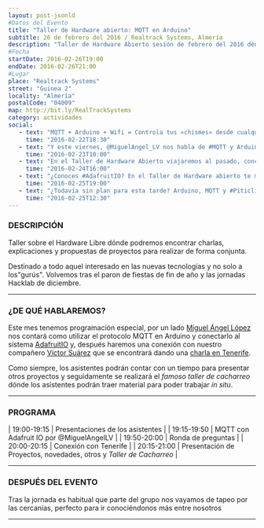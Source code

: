 ```yaml
---
layout: post-jsonld
#Datos del Evento
title: "Taller de Hardware abierto: MQTT en Arduino"
subtitle: 26 de febrero del 2016 / Realtrack Systems, Almería
description: "Taller de Hardware Abierto sesión de febrero del 2016 dénde hablaremos de como utlizar el protocolo MQTT en Arduino"
#Fecha
startDate: 2016-02-26T19:00
endDate: 2016-02-26T21:00
#Lugar
place: "Realtrack Systems"
street: "Guinea 2"
locality: "Almería"
postalCode: "04009"
map: http://bit.ly/RealTrackSystems
category: actividades
social:
   - text: "MQTT + Arduino + Wifi = Controla tus «chismes» desde cualquier navegador web"
     time: "2016-02-22T18:30"
   - text: "Y este viernes, @MiguelAngel_LV nos habla de #MQTT y Arduino. Y, después... conexión con @zerasul desde Canarias."
     time: "2016-02-23T10:00"
   - text: "En el Taller de Hardware Abierto viajaremos al pasado, concretamente, 1 hora, para hablar con @zerasul"
     time: "2016-02-24T16:00"
   - text: "¿Conoces #AdafruitIO? En el Taller de Hardware abierto te mostramos como usarlo junto a t Arduino"
     time: "2016-02-25T19:00"
   - text: "¿Todavía sin plan para esta tarde? Arduino, MQTT y #PiticlisBonicos en el Hardware Abierto."
     time: "2016-02-25T12:30"
---
```

### DESCRIPCIÓN

Taller sobre el Hardware Libre dónde podremos encontrar charlas, explicaciones y propuestas de proyectos para realizar de forma conjunta.

Destinado a todo aquel interesado en las nuevas tecnologías y no solo a los"gurús". Volvemos tras el paron de fiestas de fin de año y las jornadas Hacklab de diciembre.

---


### ¿DE QUÉ HABLAREMOS?

Este mes tenemos programación especial, por un lado [Miguel Ángel López](https://twitter.com/miguelangel_lv) nos contará como 
utilizar el protocolo MQTT en Arduino y conectarlo al sistema [AdafruitIO](https://io.adafruit.com/) y, después haremos una conexión con nuestro 
compañero [Víctor Suárez](https://twitter.com/zerasul/) que se encontrará dando una 
[charla en Tenerife](http://hacklabalmeria.net/actividades/2016/02/26/gente-que-hace-cosas-con-cacharros.html).


Como siempre, los asistentes podrán contar con un tiempo para presentar otros proyectos y seguidamente se realizará el _famoso taller de cacharreo_ dónde los asistentes podrán traer material para poder trabajar _in situ_.

---

### PROGRAMA

| 19:00-19:15   | Presentaciones de los asistentes  |
| 19:15-19:50   | MQTT con Adafruit IO por @MiguelAngelLV  |
| 19:50-20:00   | Ronda de preguntas |
| 20:00-20:15   | Conexión con Tenerife |
| 20:15-21:00   | Presentación de Proyectos, novedades, otros y _Taller de Cacharreo_ |

---

### DESPUÉS DEL EVENTO

Tras la jornada es habitual que parte del grupo nos vayamos de tapeo por las cercanías, perfecto para ir conociéndonos más entre nosotros

---

